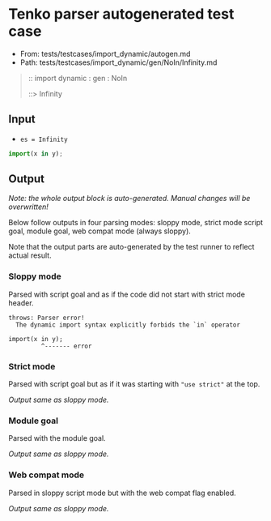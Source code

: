 # Tenko parser autogenerated test case

- From: tests/testcases/import_dynamic/autogen.md
- Path: tests/testcases/import_dynamic/gen/NoIn/Infinity.md

> :: import dynamic : gen : NoIn
>
> ::> Infinity

## Input

- `es = Infinity`

`````js
import(x in y);
`````

## Output

_Note: the whole output block is auto-generated. Manual changes will be overwritten!_

Below follow outputs in four parsing modes: sloppy mode, strict mode script goal, module goal, web compat mode (always sloppy).

Note that the output parts are auto-generated by the test runner to reflect actual result.

### Sloppy mode

Parsed with script goal and as if the code did not start with strict mode header.

`````
throws: Parser error!
  The dynamic import syntax explicitly forbids the `in` operator

import(x in y);
         ^------- error
`````

### Strict mode

Parsed with script goal but as if it was starting with `"use strict"` at the top.

_Output same as sloppy mode._

### Module goal

Parsed with the module goal.

_Output same as sloppy mode._

### Web compat mode

Parsed in sloppy script mode but with the web compat flag enabled.

_Output same as sloppy mode._

